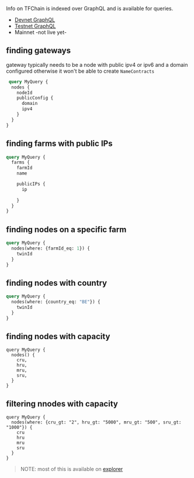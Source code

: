 Info on TFChain is indexed over GraphQL and is available for queries. 
- [Devnet GraphQL](https://tfchain.dev.threefold.io/graphql/graphql)
- [Testnet GraphQL](https://tfchain.test.threefold.io/graphql/graphql)
- Mainnet -not live yet-



##  finding  gateways

gateway typically needs to be a node with public ipv4 or ipv6 and a domain configured otherwise it won't be able to create `NameContracts`
```graphql
 query MyQuery {
  nodes {
    nodeId
    publicConfig {
      domain
      ipv4
    }
  }
}
```

## finding farms with public IPs

```graphql
query MyQuery {
  farms {
    farmId
    name

    publicIPs {
      ip
      
    }
  }
}

```

## finding nodes on a specific farm


```graphql
query MyQuery {
  nodes(where: {farmId_eq: 1}) {
    twinId
  }
}
```

##  finding nodes  with country

```graphql
query MyQuery {
  nodes(where: {country_eq: "BE"}) {
    twinId
  }
}
```

## finding nodes  with capacity

```
query MyQuery {
  nodes() {
    cru,
    hru,
    mru,
    sru,
  }
}

```

##  filtering nnodes with capacity

```
query MyQuery {
  nodes(where: {cru_gt: "2", hru_gt: "5000", mru_gt: "500", sru_gt: "1000"}) {
    cru
    hru
    mru
    sru
  }
}

```

> NOTE: most of this is available on [explorer](grid3_explorer)